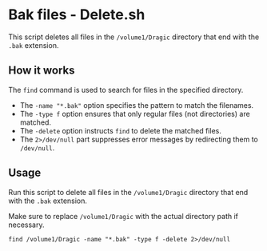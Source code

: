 # Bak files - Delete.sh

This script deletes all files in the `/volume1/Dragic` directory that end with the `.bak` extension.

## How it works

The `find` command is used to search for files in the specified directory.

- The `-name "*.bak"` option specifies the pattern to match the filenames.
- The `-type f` option ensures that only regular files (not directories) are matched.
- The `-delete` option instructs `find` to delete the matched files.
- The `2>/dev/null` part suppresses error messages by redirecting them to `/dev/null`.

## Usage

Run this script to delete all files in the `/volume1/Dragic` directory that end with the `.bak` extension.

Make sure to replace `/volume1/Dragic` with the actual directory path if necessary.

```shellscript
find /volume1/Dragic -name "*.bak" -type f -delete 2>/dev/null